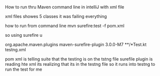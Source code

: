How to run thru Maven command line in intelliJ with xml file 

xml files
showes 5 classes
it was failing everything


how to run from command line
mvn surefire:test -f pom.xml

so using surefire u 


<plugins>
<plugin>
   <groupId>org.apache.maven.plugins</groupId>
   <artifactId>maven-surefire-plugin</artifactId>
   <version>3.0.0-M7</version>
   <configuration>
      <includes>
         <include>**/*Test.kt</include>
      </includes>
      <suiteXmlFiles>
         <suiteXmlFile>testng.xml</suiteXmlFile>
      </suiteXmlFiles>
   </configuration>
</plugin>

pom xml is telling suite that the testing is on the tstng file
surefile plugin is reading hte xml
its realizing that its in the testng file
so it runs into testng
to run the test for me